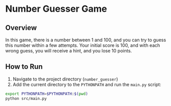 # Number Guesser Game

## Overview
In this game, there is a number between 1 and 100, and you can try to guess this number within a few attempts.
Your initial score is 100, and with each wrong guess, you will receive a hint, and you lose 10 points.

## How to Run
1. Navigate to the project directory (`number_guesser`)
2. Add the current directory to the `PYTHONPATH` and run the `main.py` script:
```bash
export PYTHONPATH=$PYTHONPATH:$(pwd)
python src/main.py
```
